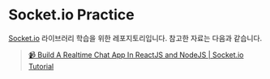 # Socket.io Practice

[Socket.io](https://socket.io/) 라이브러리 학습을 위한 레포지토리입니다. 참고한 자료는 다음과 같습니다.

> [📹 Build A Realtime Chat App In ReactJS and NodeJS | Socket.io Tutorial](https://www.youtube.com/watch?v=NU-HfZY3ATQ)

